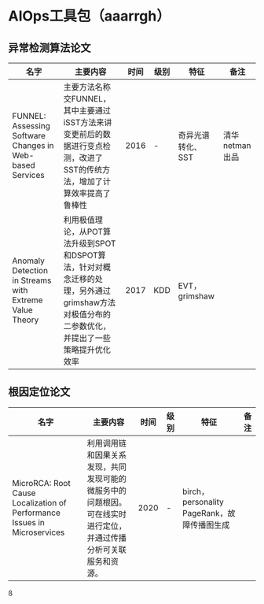 # AIOps工具包（aaarrgh）

## 异常检测算法论文

|名字|主要内容|时间|级别|特征|备注|
|-------|---------|---------|-------|---------|---------|
|FUNNEL: Assessing Software Changes in Web-based Services|主要方法名称交FUNNEL，其中主要通过iSST方法来讲变更前后的数据进行变点检测，改进了SST的传统方法，增加了计算效率提高了鲁棒性|2016|-|奇异光谱转化、SST|清华netman出品|
|Anomaly Detection in Streams with Extreme Value Theory|利用极值理论，从POT算法升级到SPOT和DSPOT算法，针对对概念迁移的处理，另外通过grimshaw方法对极值分布的二参数优化，并提出了一些策略提升优化效率|2017|KDD|EVT，grimshaw


## 根因定位论文
|名字|主要内容|时间|级别|特征|备注|
|-------|---------|---------|-------|---------|---------|
|MicroRCA: Root Cause Localization of Performance Issues in Microservices|利用调用链和因果关系发现，共同发现可能的微服务中的问题根因。可在线实时进行定位，并通过传播分析可关联服务和资源。|2020|-|birch，personality PageRank，故障传播图生成||
ß